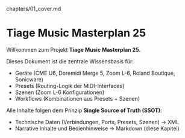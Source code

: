 chapters/01_cover.md
# Tiage Music Masterplan 25

Willkommen zum Projekt **Tiage Music Masterplan 25**.

Dieses Dokument ist die zentrale Wissensbasis für:
- Geräte (CME U6, Doremidi Merge 5, Zoom L-6, Roland Boutique, Sonicware)
- Presets (Routing-Logik der MIDI-Interfaces)
- Szenen (Zoom L-6 Konfigurationen)
- Workflows (Kombinationen aus Presets + Szenen)

Alle Inhalte folgen dem Prinzip **Single Source of Truth (SSOT)**:
- Technische Daten (Verbindungen, Ports, Presets, Szenen) → XML
- Narrative Inhalte und Bedienhinweise → Markdown (diese Kapitel)

